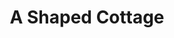 ---
layout: location
keywords: homestays
title: A Shaped Cottage
cover_image: "/properties/A Shaped Cottage/1.jpg"
images_src: A Shaped Cottage
price: ₹1,799
area: Chikmagalur
rating: 5
description: Seeking a unique escape in Coorg? Look no further than A-Frame Coorg! Reviewers rave about these eco-friendly cottages nestled in the verdant hills. The A-frame design seamlessly blends with the environment, while the spacious living areas offer a haven for relaxation after a day of exploration. Breathtaking views grace the balconies, perfect for unwinding with a good book or simply soaking in the fresh mountain air. A-Frame Coorg promises a tranquil escape in the heart of Coorg. 
district: Chikmagalur
total-occupancy: 10
rooms: 3
stay-type: Cottage Stay
accomodation: [
    [2 Standard Rooms, 8, 4, shop],
    [1 Dormitory Room, 8, 4, house-door]
]
pricing: [
    [BASIC PACKAGE, 1799, Stay | Breakfast | Activities | Hi-tea | Veg Snacks],
    [DORMITORY PACKAGE, 2499, Stay | All Meals | Activities | Hi-tea | Veg Snacks],
    [STANDARD ROOM, 2799, Stay | All Meals | Activities | Hi-tea | Veg Snacks],
]
ameneties: [
    [ fa-solid fa-utensils,Restaurant],
    [ fa-solid fa-plug-circle-plus,Power Backup],
    [ fa-solid fa-wifi, Wifi],
    [ fa-solid fa-square-parking,Parking],
    [ fa-solid fa-snowflake,Refrigerator],
    [ fa-solid fa-fan, Hair-dryer],
    [ fa-solid fa-clapperboard,Microwave],
    [ fa-solid fa-tower-observation ,Balcony],
    [ fa-solid fa-mug-hot,Kettle],
    [ fa-solid fa-mug-saucer,Cafeteria],
    [ fa-solid fa-smoking ,Smoking Area],
    [ fa-solid fa-shower,Shower],
    [ fa-solid fa-hot-tub-person,Hot Water],


]
activities: [ 
    [ fa-solid fa-fire,Bonfire & Music],
    [ fa-solid fa-person-walking,Nature Walk],
    [ fa-solid fa-person-walking,Estate Walk],
    [ fa-solid fa-hockey-puck,Carrom], 
    [ fa-solid fa-chess-knight,Chess], 
    [ fa-solid fa-spoon,Badminton], 
    [ fa-solid fa-futbol,Football], 
    [ fa-solid fa-baseball-bat-ball,Cricket], 
    [ fa-solid fa-stapler,Trampoline],
    [ fa-solid fa-dove,Bird Watch], 
    [ fa-solid fa-person-hiking,Trekking], 
    [ fa-solid fa-bicycle, Cycling]
]
locations: [
    Mullayangiri, Herekolale Lake,Bababhudhan,Jarree falls,
    ]
breakfast: [Neer Dosa, item2, item3, item4]
lunch: [item1, item2, item3, item4]
dinner: [item1, item2, item3, item4]
tnc: ["Yes","Yes","Yes", "Yes", 12:00PM-11:00AM]
---